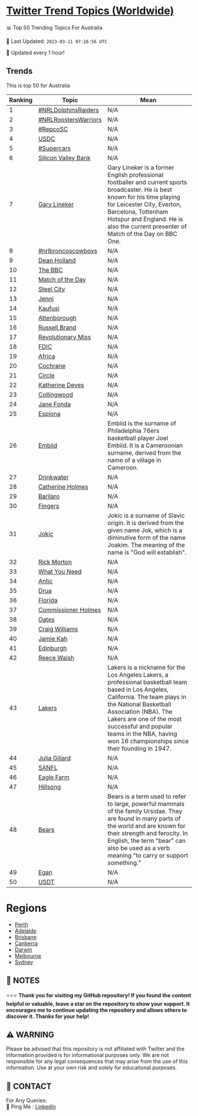 [Twitter Trend Topics (Worldwide)](https://github.com/ErcinDedeoglu/Twitter-Trend-Topics)
==========


📊 Top 50 Trending Topics For Australia

📆 Last Updated: `2023-03-11 07:16:56 UTC`

🔧 Updated every 1 hour!


## Trends

This is top 50 for Australia

| Ranking | Topic | Mean |
| ------- | ------------ | ------------ |
| 1 | [#NRLDolphinsRaiders](http://twitter.com/search?q=%23NRLDolphinsRaiders) | N/A |
| 2 | [#NRLRoostersWarriors](http://twitter.com/search?q=%23NRLRoostersWarriors) | N/A |
| 3 | [#RepcoSC](http://twitter.com/search?q=%23RepcoSC) | N/A |
| 4 | [USDC](http://twitter.com/search?q=USDC) | N/A |
| 5 | [#Supercars](http://twitter.com/search?q=%23Supercars) | N/A |
| 6 | [Silicon Valley Bank](http://twitter.com/search?q=Silicon+Valley+Bank) | N/A |
| 7 | [Gary Lineker](http://twitter.com/search?q=Gary+Lineker) | Gary Lineker is a former English professional footballer and current sports broadcaster. He is best known for his time playing for Leicester City, Everton, Barcelona, Tottenham Hotspur and England. He is also the current presenter of Match of the Day on BBC One. |
| 8 | [#nrlbroncoscowboys](http://twitter.com/search?q=%23nrlbroncoscowboys) | N/A |
| 9 | [Dean Holland](http://twitter.com/search?q=Dean+Holland) | N/A |
| 10 | [The BBC](http://twitter.com/search?q=The+BBC) | N/A |
| 11 | [Match of the Day](http://twitter.com/search?q=Match+of+the+Day) | N/A |
| 12 | [Steel City](http://twitter.com/search?q=Steel+City) | N/A |
| 13 | [Jenni](http://twitter.com/search?q=Jenni) | N/A |
| 14 | [Kaufusi](http://twitter.com/search?q=Kaufusi) | N/A |
| 15 | [Attenborough](http://twitter.com/search?q=Attenborough) | N/A |
| 16 | [Russell Brand](http://twitter.com/search?q=Russell+Brand) | N/A |
| 17 | [Revolutionary Miss](http://twitter.com/search?q=Revolutionary+Miss) | N/A |
| 18 | [FDIC](http://twitter.com/search?q=FDIC) | N/A |
| 19 | [Africa](http://twitter.com/search?q=Africa) | N/A |
| 20 | [Cochrane](http://twitter.com/search?q=Cochrane) | N/A |
| 21 | [Circle](http://twitter.com/search?q=Circle) | N/A |
| 22 | [Katherine Deves](http://twitter.com/search?q=Katherine+Deves) | N/A |
| 23 | [Collingwood](http://twitter.com/search?q=Collingwood) | N/A |
| 24 | [Jane Fonda](http://twitter.com/search?q=Jane+Fonda) | N/A |
| 25 | [Espiona](http://twitter.com/search?q=Espiona) | N/A |
| 26 | [Embiid](http://twitter.com/search?q=Embiid) | Embiid is the surname of Philadelphia 76ers basketball player Joel Embiid. It is a Cameroonian surname, derived from the name of a village in Cameroon. |
| 27 | [Drinkwater](http://twitter.com/search?q=Drinkwater) | N/A |
| 28 | [Catherine Holmes](http://twitter.com/search?q=Catherine+Holmes) | N/A |
| 29 | [Barilaro](http://twitter.com/search?q=Barilaro) | N/A |
| 30 | [Fingers](http://twitter.com/search?q=Fingers) | N/A |
| 31 | [Jokic](http://twitter.com/search?q=Jokic) | Jokic is a surname of Slavic origin. It is derived from the given name Jok, which is a diminutive form of the name Joakim. The meaning of the name is "God will establish". |
| 32 | [Rick Morton](http://twitter.com/search?q=Rick+Morton) | N/A |
| 33 | [What You Need](http://twitter.com/search?q=What+You+Need) | N/A |
| 34 | [Antic](http://twitter.com/search?q=Antic) | N/A |
| 35 | [Drua](http://twitter.com/search?q=Drua) | N/A |
| 36 | [Florida](http://twitter.com/search?q=Florida) | N/A |
| 37 | [Commissioner Holmes](http://twitter.com/search?q=Commissioner+Holmes) | N/A |
| 38 | [Oates](http://twitter.com/search?q=Oates) | N/A |
| 39 | [Craig Williams](http://twitter.com/search?q=Craig+Williams) | N/A |
| 40 | [Jamie Kah](http://twitter.com/search?q=Jamie+Kah) | N/A |
| 41 | [Edinburgh](http://twitter.com/search?q=Edinburgh) | N/A |
| 42 | [Reece Walsh](http://twitter.com/search?q=Reece+Walsh) | N/A |
| 43 | [Lakers](http://twitter.com/search?q=Lakers) | Lakers is a nickname for the Los Angeles Lakers, a professional basketball team based in Los Angeles, California. The team plays in the National Basketball Association (NBA). The Lakers are one of the most successful and popular teams in the NBA, having won 16 championships since their founding in 1947. |
| 44 | [Julia Gillard](http://twitter.com/search?q=Julia+Gillard) | N/A |
| 45 | [SANFL](http://twitter.com/search?q=SANFL) | N/A |
| 46 | [Eagle Farm](http://twitter.com/search?q=Eagle+Farm) | N/A |
| 47 | [Hillsong](http://twitter.com/search?q=Hillsong) | N/A |
| 48 | [Bears](http://twitter.com/search?q=Bears) | Bears is a term used to refer to large, powerful mammals of the family Ursidae. They are found in many parts of the world and are known for their strength and ferocity. In English, the term "bear" can also be used as a verb meaning "to carry or support something." |
| 49 | [Egan](http://twitter.com/search?q=Egan) | N/A |
| 50 | [USDT](http://twitter.com/search?q=USDT) | N/A |



# Regions

* [Perth](</Australia/Perth.md>)
* [Adelaide](</Australia/Adelaide.md>)
* [Brisbane](</Australia/Brisbane.md>)
* [Canberra](</Australia/Canberra.md>)
* [Darwin](</Australia/Darwin.md>)
* [Melbourne](</Australia/Melbourne.md>)
* [Sydney](</Australia/Sydney.md>)



## 📝 NOTES

⭐⭐⭐ **Thank you for visiting my GitHub repository! If you found the content helpful or valuable, leave a star on the repository to show your support. It encourages me to continue updating the repository and allows others to discover it. Thanks for your help!**


## ⚠️ WARNING

Please be advised that this repository is not affiliated with Twitter and the information provided is for informational purposes only. We are not responsible for any legal consequences that may arise from the use of this information. Use at your own risk and solely for educational purposes.


## 📨 CONTACT

 For Any Queries:  
            🏓 Ping Me : [LinkedIn](https://www.linkedin.com/in/ercindedeoglu/)
